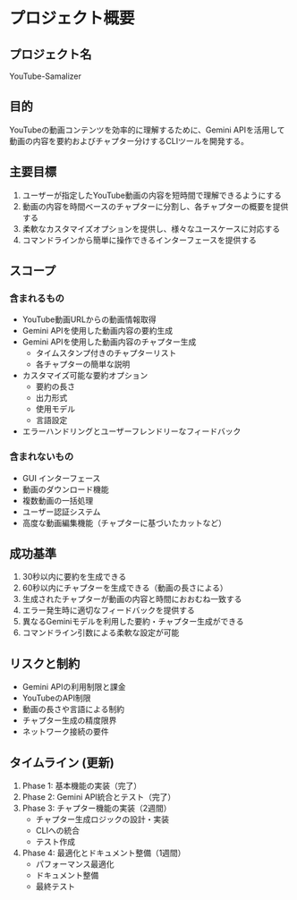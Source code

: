 # プロジェクト概要

## プロジェクト名
YouTube-Samalizer

## 目的
YouTubeの動画コンテンツを効率的に理解するために、Gemini APIを活用して動画の内容を要約およびチャプター分けするCLIツールを開発する。

## 主要目標
1. ユーザーが指定したYouTube動画の内容を短時間で理解できるようにする
2. 動画の内容を時間ベースのチャプターに分割し、各チャプターの概要を提供する
3. 柔軟なカスタマイズオプションを提供し、様々なユースケースに対応する
4. コマンドラインから簡単に操作できるインターフェースを提供する

## スコープ

### 含まれるもの
- YouTube動画URLからの動画情報取得
- Gemini APIを使用した動画内容の要約生成
- Gemini APIを使用した動画内容のチャプター生成
  - タイムスタンプ付きのチャプターリスト
  - 各チャプターの簡単な説明
- カスタマイズ可能な要約オプション
  - 要約の長さ
  - 出力形式
  - 使用モデル
  - 言語設定
- エラーハンドリングとユーザーフレンドリーなフィードバック

### 含まれないもの
- GUI インターフェース
- 動画のダウンロード機能
- 複数動画の一括処理
- ユーザー認証システム
- 高度な動画編集機能（チャプターに基づいたカットなど）

## 成功基準
1. 30秒以内に要約を生成できる
2. 60秒以内にチャプターを生成できる（動画の長さによる）
3. 生成されたチャプターが動画の内容と時間におおむね一致する
4. エラー発生時に適切なフィードバックを提供する
5. 異なるGeminiモデルを利用した要約・チャプター生成ができる
6. コマンドライン引数による柔軟な設定が可能

## リスクと制約
- Gemini APIの利用制限と課金
- YouTubeのAPI制限
- 動画の長さや言語による制約
- チャプター生成の精度限界
- ネットワーク接続の要件

## タイムライン (更新)
1. Phase 1: 基本機能の実装（完了）
2. Phase 2: Gemini API統合とテスト（完了）
3. Phase 3: チャプター機能の実装（2週間）
   - チャプター生成ロジックの設計・実装
   - CLIへの統合
   - テスト作成
4. Phase 4: 最適化とドキュメント整備（1週間）
   - パフォーマンス最適化
   - ドキュメント整備
   - 最終テスト